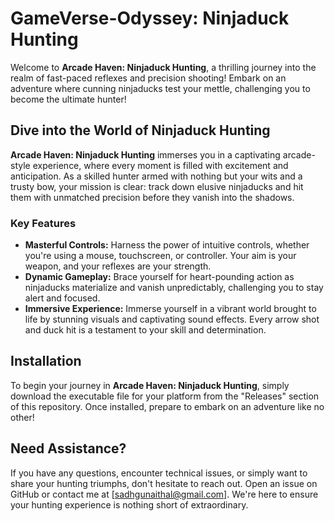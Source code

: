 # GameVerse-Odyssey: Ninjaduck Hunting

Welcome to **Arcade Haven: Ninjaduck Hunting**, a thrilling journey into the realm of fast-paced reflexes and precision shooting! Embark on an adventure where cunning ninjaducks test your mettle, challenging you to become the ultimate hunter!

## Dive into the World of Ninjaduck Hunting

**Arcade Haven: Ninjaduck Hunting** immerses you in a captivating arcade-style experience, where every moment is filled with excitement and anticipation. As a skilled hunter armed with nothing but your wits and a trusty bow, your mission is clear: track down elusive ninjaducks and hit them with unmatched precision before they vanish into the shadows.

### Key Features

- **Masterful Controls:** Harness the power of intuitive controls, whether you're using a mouse, touchscreen, or controller. Your aim is your weapon, and your reflexes are your strength.
- **Dynamic Gameplay:** Brace yourself for heart-pounding action as ninjaducks materialize and vanish unpredictably, challenging you to stay alert and focused.
- **Immersive Experience:** Immerse yourself in a vibrant world brought to life by stunning visuals and captivating sound effects. Every arrow shot and duck hit is a testament to your skill and determination.

## Installation

To begin your journey in **Arcade Haven: Ninjaduck Hunting**, simply download the executable file for your platform from the "Releases" section of this repository. Once installed, prepare to embark on an adventure like no other!

## Need Assistance?

If you have any questions, encounter technical issues, or simply want to share your hunting triumphs, don't hesitate to reach out. Open an issue on GitHub or contact me at [sadhgunaithal@gmail.com]. We're here to ensure your hunting experience is nothing short of extraordinary.
